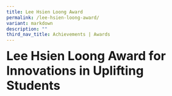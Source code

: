 ```yaml
---
title: Lee Hsien Loong Award
permalink: /lee-hsien-loong-award/
variant: markdown
description: ""
third_nav_title: Achievements | Awards
---
```

<b><font size="6">Lee Hsien Loong Award for Innovations in Uplifting Students </font></b>


